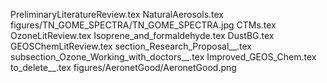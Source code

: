 PreliminaryLiteratureReview.tex
NaturalAerosols.tex
figures/TN_GOME_SPECTRA/TN_GOME_SPECTRA.jpg
CTMs.tex
OzoneLitReview.tex
Isoprene_and_formaldehyde.tex
DustBG.tex
GEOSChemLitReview.tex
section_Research_Proposal__.tex
subsection_Ozone_Working_with_doctors__.tex
Improved_GEOS_Chem.tex
to_delete__.tex
figures/AeronetGood/AeronetGood.png
